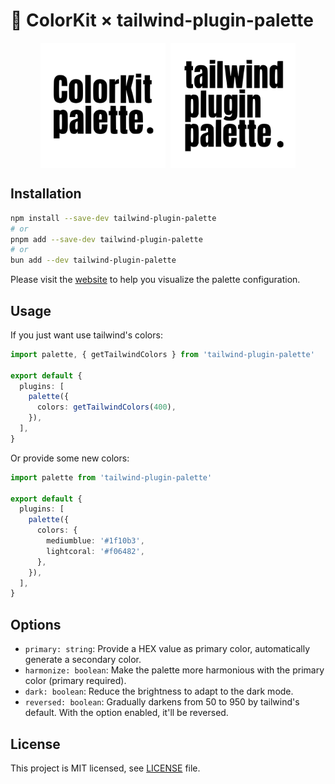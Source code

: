 # 🎨 ColorKit × tailwind-plugin-palette

<p align="center" style="display: flex;justify-content: center;gap: 8px;">
  <img src="./tools/color-kit-palette.svg" width="200" height="200" />
  <img src="./apps/website/src/assets/logo.svg" width="200" height="200" />
</p>

## Installation

```bash
npm install --save-dev tailwind-plugin-palette
# or
pnpm add --save-dev tailwind-plugin-palette
# or
bun add --dev tailwind-plugin-palette
```

Please visit the [website](https://color-kit.github.io/palette/) to help you visualize the palette configuration.

## Usage

If you just want use tailwind's colors:

```ts
import palette, { getTailwindColors } from 'tailwind-plugin-palette'

export default {
  plugins: [
    palette({
      colors: getTailwindColors(400),
    }),
  ],
}
```

Or provide some new colors:

```ts
import palette from 'tailwind-plugin-palette'

export default {
  plugins: [
    palette({
      colors: {
        mediumblue: '#1f10b3',
        lightcoral: '#f06482',
      },
    }),
  ],
}
```

## Options

- `primary: string`: Provide a HEX value as primary color, automatically generate a secondary color.
- `harmonize: boolean`: Make the palette more harmonious with the primary color (primary required).
- `dark: boolean`: Reduce the brightness to adapt to the dark mode.
- `reversed: boolean`: Gradually darkens from 50 to 950 by tailwind's default. With the option enabled, it'll be reversed.

## License

This project is MIT licensed, see [LICENSE](LICENSE) file.
